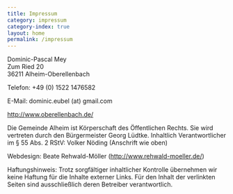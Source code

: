 ```yaml
---
title: Impressum
category: impressum
category-index: true
layout: home
permalink: /impressum
---
```


Dominic-Pascal Mey  
Zum Ried 20  
36211 Alheim-Oberellenbach

Telefon: +49 (0) 1522 1476582

E-Mail: dominic.eubel (at) gmail.com

http://www.oberellenbach.de/

Die Gemeinde Alheim ist Körperschaft des Öffentlichen Rechts.
Sie wird vertreten durch den Bürgermeister Georg Lüdtke.
Inhaltlich Verantwortlicher im § 55 Abs. 2 RStV: Volker Nöding (Anschrift wie oben)

Webdesign: Beate Rehwald-Möller (http://www.rehwald-moeller.de/)

Haftungshinweis: Trotz sorgfältiger inhaltlicher Kontrolle übernehmen wir keine Haftung für die Inhalte externer Links. Für den Inhalt der verlinkten Seiten sind ausschließlich deren Betreiber verantwortlich.